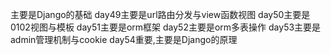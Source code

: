主要是Django的基础
day49主要是url路由分发与view函数视图
day50主要是0102视图与模板
day51主要是orm框架
day52主要是orm多表操作
day53主要是admin管理机制与cookie
day54重要,主要是Django的原理

